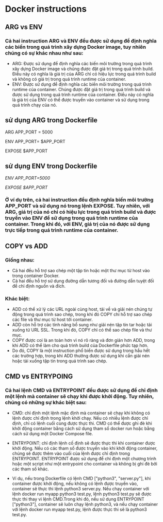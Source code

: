 # Docker instructions
## ARG vs ENV
### Cả hai instruction ARG và ENV đều được sử dụng để định nghĩa các biến trong quá trình xây dựng Docker image, tuy nhiên chúng có sự khác nhau như sau:
- ARG: Được sử dụng để định nghĩa các biến môi trường trong quá trình xây dựng Docker image và chúng được đặt giá trị trong quá trình build. Điều này có nghĩa là giá trị của ARG chỉ có hiệu lực trong quá trình build và không có giá trị trong quá trình runtime của container.
- ENV: Được sử dụng để định nghĩa các biến môi trường trong quá trình runtime của container. Chúng được đặt giá trị trong quá trình build và được sử dụng trong quá trình runtime của container. Điều này có nghĩa là giá trị của ENV có thể được truyền vào container và sử dụng trong quá trình chạy của nó.

## sử dụng ARG trong Dockerfile
ARG APP_PORT = 5000

ENV APP_PORT= $APP_PORT

EXPOSE $APP_PORT

## sử dụng ENV trong Dockerfile
 *ENV APP_PORT=5000*
 
 *EXPOSE $APP_PORT*

### Ở ví dụ trên, cả hai instruction đều định nghĩa biến môi trường APP_PORT và sử dụng nó trong lệnh EXPOSE. Tuy nhiên, với ARG, giá trị của nó chỉ có hiệu lực trong quá trình build và được truyền vào ENV để sử dụng trong quá trình runtime của container. Trong khi đó, với ENV, giá trị của nó được sử dụng trực tiếp trong quá trình runtime của container.

## COPY vs ADD
### Giống nhau:
- Cả hai đều hỗ trợ sao chép một tập tin hoặc một thư mục từ host vào trong container Docker.
- Cả hai đều hỗ trợ sử dụng đường dẫn tương đối và đường dẫn tuyệt đối để chỉ định nguồn và đích.

### Khác biệt:
- ADD có thể xử lý các URL ngoài cùng host, tải về và giải nén chúng tự động trong quá trình sao chép, trong khi đó COPY chỉ hỗ trợ sao chép các file và thư mục từ host tới container.
- ADD còn hỗ trợ các tính năng bổ sung như giải nén tập tin tar hoặc tải xuống từ URL SSL. Trong khi đó, COPY chỉ có thể sao chép file và thư mục.
- COPY được coi là an toàn hơn vì nó rõ ràng và đơn giản hơn ADD, trong khi ADD có thể làm cho quá trình build của Dockerfile phức tạp hơn.
- Do đó, COPY là một instruction phổ biến được sử dụng trong hầu hết các trường hợp, trong khi ADD thường được sử dụng khi cần giải nén hoặc tải xuống tập tin trong quá trình sao chép.
## CMD vs ENTRYPOING

### Cả hai lệnh CMD và ENTRYPOINT đều được sử dụng để chỉ định một lệnh mà container sẽ chạy khi được khởi động. Tuy nhiên, chúng có những sự khác biệt sau:
- CMD: chỉ định một lệnh mặc định mà container sẽ chạy khi không có lệnh được chỉ định trong lệnh khởi chạy. Nếu có nhiều lệnh được chỉ định, chỉ có lệnh cuối cùng được thực thi. CMD có thể được ghi đè khi khởi động container bằng cách sử dụng tham số docker run hoặc bằng cách sử dụng một Docker Compose file.
- ENTRYPOINT: chỉ định lệnh cố định sẽ được thực thi khi container được khởi động. Nếu có các tham số được truyền vào khi khởi động container, chúng sẽ được thêm vào cuối của lệnh được chỉ định trong ENTRYPOINT. ENTRYPOINT được sử dụng để chỉ định một chương trình hoặc một script như một entrypoint cho container và không bị ghi đè bởi các tham số khác.

- Ví dụ, nếu trong Dockerfile có lệnh CMD ["python3", "server.py"], khi container được khởi động, nếu không có lệnh được truyền vào, container sẽ thực thi lệnh python3 server.py. Nếu chạy container với lệnh docker run myapp python3 test.py, lệnh python3 test.py sẽ được thực thi thay vì lệnh CMD.Trong khi đó, nếu sử dụng ENTRYPOINT ["python3"], container sẽ luôn chạy lệnh python3, và nếu chạy container với lệnh docker run myapp test.py, lệnh được thực thi sẽ là python3 test.py.

